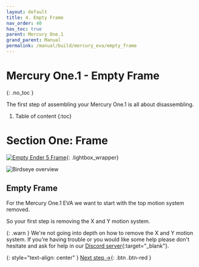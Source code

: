 ```yaml
---
layout: default
title: 4. Empty Frame
nav_order: 40
has_toc: true
parent: Mercury One.1
grand_parent: Manual
permalink: /manual/build/mercury_eva/empty_frame
---
```


# Mercury One.1 - Empty Frame
{: .no_toc }

The first step of assembling your Mercury One.1 is all about disassembling.

1. Table of content
{:toc}

# Section One: Frame

[![Empty Ender 5 Frame](../../../assets/images/instructions/empty_frame.png)](#lightbox__item_1){: .lightbox_wrapper}


<div onclick="location.href='#section-one-frame';" id="lightbox__item_1"  class="lightbox__item" style="background-image: none;">
    <div class="lightbox__content">
    <div class="lightbox__titlebar"></div>
        <a href="#section-one-frame" class="close"></a>
        <img src="../../../assets/images/instructions/empty_frame.png" alt="Birdseye overview">
    </div>
</div>

## Empty Frame

For the Mercury One.1 EVA we want to start with the top motion system removed.

So your first step is removing the X and Y motion system.

{: .warn }
We're not going into depth on how to remove the X and Y motion system.
If you're having trouble or you would like some help please don't hesitate and ask for help in our [Discord server](https://discord.gg/zerog){:target="_blank"}.

{: style="text-align: center" }
<span class="fs-8">
[Next step &rarr;](/manual/build/mercury_eva/sanding_dowel_pins){: .btn .btn-red }
</span>